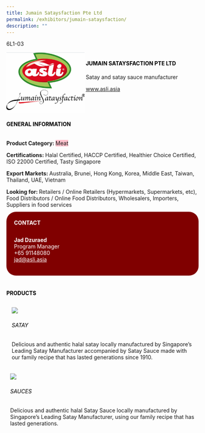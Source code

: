 ```yaml
---
title: Jumain Sataysfaction Pte Ltd
permalink: /exhibitors/jumain-sataysfaction/
description: ""
---
```

<head>
	<div class="flex-paragraph">
		<!--hi there! this is a comment and will provide you with instructional guides-->
		<!--insert booth number here!-->
		<p style="text-transform: uppercase">6l1-03</p></div>
			<div class="flex-container" style="display: flex; flex-wrap: wrap;">
				<!--insert DOWNLOAD link of company logo between the " marks!-->
			<div class="card sgds" style="flex: 1 1 40%; display: block;"><img src="/images/jumain.png"></div>
	<div class="card-sgds" style="flex: 1 1 58%; display: block; margin-left: 3px">
		<h4 style="text-transform: uppercase; color: black;"><!--insert the exhibitor's name between the <b> tags here--><b>Jumain Sataysfaction Pte Ltd</b></h4><!--insert the exhibitor's description between the <p> tags here-->
		<p>Satay and satay sauce manufacturer</p>
		<!--insert the exhibitor's website link, making sure there is "https:// www." present please. make sure the entire https link goes in between the " marks-->
			<p><a href="https://jspl.asli.asia/" target="_blank"><!--insert the www website link here (no need for https)-->www.asli.asia</a></p>
	</div>
</div>
</head>

<body>
	<h4 style="text-transform: uppercase; color: black;"><b>General Information</b></h4>
		<div class="flex-container" style="display: flex; flex-wrap: wrap;">
			<div class="card sgds" style="flex: 1 1 65%; display: block; align-self: stretch">
			<div class="flex-paragraph">
			<p><b>Product Category: </b><span style=" background-color: pink; border-radius: 10 px;"><!--insert the exhibitor's pdt cat between the <p> tags here-->Meat</span></p> 
				<p><b>Certifications: </b><!--insert all the exhibitor's certifications between the </b> and </p> here-->Halal Certified, HACCP Certified,  Healthier Choice Certified, ISO 22000 Certified, Tasty Singapore</p>
			<p><b>Export Markets: </b><!--insert all the exhibitor's export markets between the </b> and </p> here-->Australia, Brunei, Hong Kong, Korea, Middle East, Taiwan, Thailand, UAE, Vietnam</p>
			<p style="margin-bottom: 10px;"><b>Looking for: </b><!--insert all the exhibitor's potential business partners between the </b> and </p> here-->Retailers / Online Retailers (Hypermarkets, Supermarkets, etc), Food Distributors / Online Food Distributors, Wholesalers, Importers, Suppliers in food services</p>
			</div>
		</div>
		<div class="card sgds" style="flex: 1 1 35%; padding: 10px; display: block; background-color: maroon; border-radius: 25px; align-self: center;">
		<h4 style="color: white; margin-top: 10px; margin-left: 10px;">CONTACT</h4>
		<div class="flex-paragraph">
			<!--replace with exhibitor's: -->
			<p style="padding: 10px; color: white;"><b><!-- POC name-->Jad Dzuraed</b><br><!-- designation-->Program Manager<br><!--contact number-->+65 91148080<br><!-- for linking purposes, insert their email after "mailto:"...--><a href="mailto:jad@asli.asia" style="color: white;"><!--...and also include the display email before </a> here-->jad@asli.asia</a></p>
		</div>
			</div>
		</div>
	<br>
		<h4 style="text-transform: uppercase; color: black;"><b>products</b></h4>
<div style="display: flex; flex-wrap: wrap;">
  <div class="card sgds" style="flex: 1 1 47%; margin: 10px; display: block;"><!--insert the exhibitor's DOWNLOAD image for product between the " marks here-->
	<div class="flex-image" style="display: block;"><img src="https://drive.google.com/uc?id=1cvbLnUSfTEQRE-BM_Hdf7VEqo1sExcAV&export=download"></div>
	<div class="flex-paragraph">
		<h6 style="text-transform: uppercase; color: black;"><!--insert product name before </h6> and product description after <p>-->Satay</h6>
		<p>Delicious and authentic halal satay locally manufactured by Singapore’s Leading Satay Manufacturer accompanied by Satay Sauce made with our family recipe that has lasted generations since 1910.</p></div>
	</div>
		<div class="card sgds" style="flex: 1 1 47%; margin: 10px; display: block;">
		<div class="flex-image" style="display: block;"><img src="https://drive.google.com/uc?id=17Div86_0x2hs2zbKSFhaVWvWAAD3-vbi&export=download"></div>
	<div class="flex-paragraph">
		<h6 style="text-transform: uppercase; color: black;">  
Sauces</h6>
		<p>Delicious and authentic halal Satay Sauce locally manufactured by Singapore’s Leading Satay Manufacturer, using our family recipe that has lasted generations.  
</p></div>
	</div>
	</div>
</body>